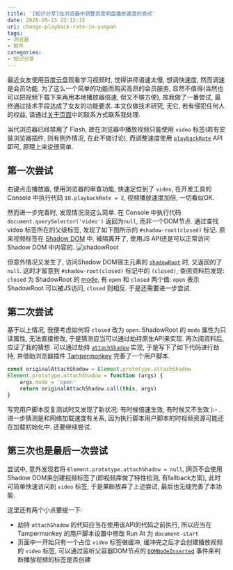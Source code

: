 ```yaml
---
title: '[知识分享]在浏览器中调整百度网盘播放速度的尝试'
date: 2020-05-15 22:12:15
uri: change-playback-rate-in-yunpan
tags:
- 浏览器
- 软件
categories:
- 知识分享
---
```


最近女友使用百度云盘观看学习视频时, 觉得讲师语速太慢, 想调快速度, 然而调速是会员功能. 为了这么一个简单的功能而购买高昂的会员服务, 显然不值得(当然也可以把视频下载下来再用本地播放器倍速, 但又不够方便), 故我做了一番尝试, 最终通过技术手段达成了女友的功能要求. 本文仅做技术研究, 无它, 若有侵犯任何人的权益, 请通过[关于页面](https://evecalm.com/about/)中的联系方式联系我处理. 

当代浏览器已经禁用了 Flash, 故在浏览器中播放视频只能使用 `video` 标签(若有安装浏览器插件, 则有例外情况, 在此不做讨论), 而调整速度使用 [`playbackRate`](https://developer.mozilla.org/en-US/docs/Web/API/HTMLMediaElement/playbackRate) API 即可, 原理上来说很简单.

## 第一次尝试
右键点击播放器, 使用浏览器的审查功能, 快速定位到了 `video`, 在开发工具的 Console 中执行代码 `$0.playbackRate = 2`, 视频播放速度加倍, 一切看似OK.

然而进一步完善时, 发现情况没这么简单. 在 Console 中执行代码 `document.querySelector('video')` 返回为`null`, 而非一个DOM节点. 通过查找 video 标签所在的父级标签, 发现了如下图所示的 `#shadow-root(closed)` 标记. 原来视频标签在 [Shadow DOM](https://developer.mozilla.org/en-US/docs/Web/Web_Components/Using_shadow_DOM) 中, 被隔离开了, 使用JS API还是可以正常访问 Shadow DOM 中内容的.
![shadowRoot](https://bn1305files.storage.live.com/y4mNwrIicpocS0GomtprRAatEHiTOjCxUmRgNlvylm8HkIYsRT82CIfUreq-8D-vneaOMATSK5MO2Fo4SCaUj0n-S9zvLw4YX2cGglmWGbsAR564K8DciFWin8pKr3d1-oX8zRHBP6Xcn1jOkBwArerxvY6CymjA5vx2c1K0hoOk7QZJUje0g-b6CTT-Un3Ej0L4PH3KkHKbwf_j7_7l5u1xQ/baidu-yun-video-dom.png?psid=1&width=441&height=216)


但意外情况又发生了, 访问Shadow DOM宿主元素的 [`shadowRoot`](https://developer.mozilla.org/en-US/docs/Web/API/ShadowRoot) 时, 又返回的了 `null`. 这时才留意到 `#shadow-root(closed)` 标记中的 `(closed)`, 查阅资料后发现: `closed` 为 ShadowRoot 的 [mode](https://developer.mozilla.org/en-US/docs/Web/API/ShadowRoot/mode), 有 `open` 和 `closed` 两个值: `open` 表示 ShadowRoot 可以被JS访问, `closed` 则相反. 于是还需要进一步尝试.

## 第二次尝试
基于以上情况, 我便考虑如何将 `closed` 改为 `open`. ShadowRoot 的 `mode` 属性为只读属性, 无法直接修改, 于是猜测应当可以通过劫持原生API来实现. 再次阅资料后, 应证了我的猜想. 可以通过劫持 [`attachShadow`](https://developer.mozilla.org/en-US/docs/Web/API/Element/attachShadow) 实现, 于是写下了如下代码进行劫持, 并借助浏览器插件 [Tampermonkey](https://www.tampermonkey.net/) 完善了一个用户脚本.

```js
const originalAttachShadow = Element.prototype.attachShadow
Element.prototype.attachShadow = function (args) {
    args.mode = 'open'
    return originalAttachShadow.call(this, args)
}
```

写完用户脚本反复测试时又发现了新状况: 有时候倍速生效, 有时候又不生效 ):- . 进一步猜测是和网络加载速度有关系, 因为执行脚本用户脚本的时视频资源可能还在加载初始化中. 还要继续尝试.

## 第三次也是最后一次尝试
尝试中, 意外发现若将 `Element.prototype.attachShadow = null`, 网页不会使用Shadow DOM来创建视频标签了(即视频库做了特性检测, 有fallback方案), 此时可简单快速访问到 `video` 标签, 于是果断放弃了上述尝试, 最后也无缝完善了本功能.

这里还有两个小点要提一下:
* 劫持 `attachShadow` 的代码应当在使用该API的代码之前执行, 所以应当在 Tampermonkey 的用户脚本设置中修改 Run At 为 `document-start`
* 页面中一开始只有一个占位 `video` 标签做缓冲, 缓冲完之后才会创建播放视频的 `video` 标签, 可以通过监听父容器DOM节点的 [`DOMNodeInserted`](https://developer.mozilla.org/en-US/docs/Web/Guide/Events/Mutation_events) 事件来判断播放视频的标签是否创建